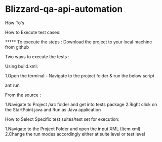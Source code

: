 Blizzard-qa-api-automation
=====================
How To's 

How to Execute test cases:

***** To execute the steps : Download the project to your local machine from github

Two ways to execute the tests :

Using build.xml:

1.Open the terminal  - Navigate to the project folder & run the below script

ant run

From the source :

1.Navigate to Project /src folder and get into tests package 
2.Right click on the StartPoint.java and Run as Java application

How to Select Specific test suites/test set for execution:

1.Navigate to the Project Folder and open the input XML (Item.xml)
2.Change the run modes accordingly either at suite level or test level

